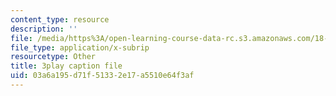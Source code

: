 ```yaml
---
content_type: resource
description: ''
file: /media/https%3A/open-learning-course-data-rc.s3.amazonaws.com/18-02-multivariable-calculus-fall-2007/03a6a195d71f51332e17a5510e64f3af_BChhAS1sFvA.srt
file_type: application/x-subrip
resourcetype: Other
title: 3play caption file
uid: 03a6a195-d71f-5133-2e17-a5510e64f3af
---
```

